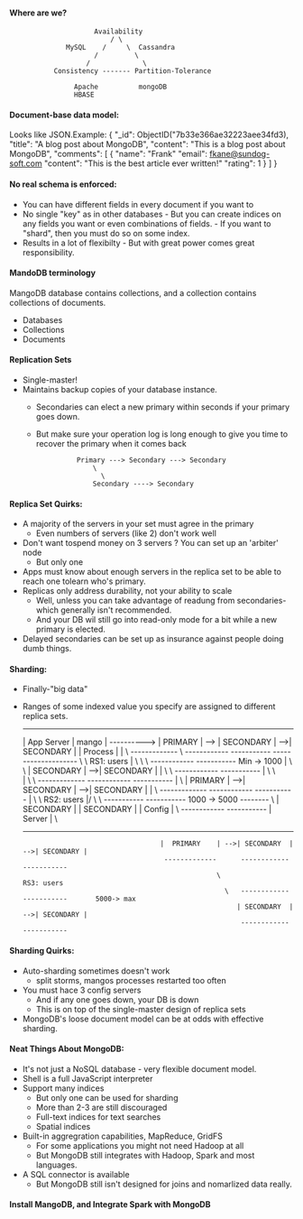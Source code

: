 #### Where are we?
  
  
                         Availability
                             / \
                  MySQL    /     \  Cassandra
                         /         \
                       /             \
               Consistency ------- Partition-Tolerance
                  
                    Apache          mongoDB
                    HBASE                   
                    
#### Document-base data model:

Looks like JSON.Example:
{
      "_id": ObjectID("7b33e366ae32223aee34fd3),
      "title": "A blog post about MongoDB",
      "content": "This is a blog post about MongoDB",
      "comments": [
                {
                      "name": "Frank"
                      "email": fkane@sundog-soft.com
                      "content": "This is the best article ever written!"
                      "rating": 1
                  }
                ]
 }
 
 #### No real schema is enforced:
 
 - You can have different fields in every document if you want to
 - No single "key" as in other databases
        - But you can create indices on any fields you want or even combinations of fields.
        - If you want to "shard", then you must do so on some index.
 - Results in a lot of flexibilty
        - But with great power comes great responsibility.
       
  #### MandoDB terminology
  MangoDB database contains collections, and a collection contains collections of documents.
  - Databases
  - Collections
  - Documents
  
  #### Replication Sets
  - Single-master!
  - Maintains backup copies of your database instance.
      - Secondaries can elect a new primary within seconds if your primary goes down.
      - But make sure your operation log is long enough to give you time to recover the primary when it comes back
      
                      Primary ---> Secondary ---> Secondary
                          \
                            \
                          Secondary ----> Secondary
                          
   #### Replica Set Quirks:
   - A majority of the servers in your set must agree in the primary
        - Even numbers of servers (like 2) don't work well
   - Don't want tospend money on 3 servers ? You can set up an 'arbiter' node
        - But only one
   - Apps must know about enough servers in the replica set to be able to reach one tolearn who's primary.
   - Replicas only address durability, not your ability to scale
        - Well, unless you can take advantage of readung from secondaries- which generally isn't recommended.
        - And your DB wil still go into read-only mode for a bit while a new primary is elected.
   - Delayed secondaries can be set up as insurance against people doing dumb things.
   
  #### Sharding:
  
  - Finally-"big data"
  - Ranges of some indexed value you specify are assigned to different replica sets.
  
      --------------------                 -------------       ------------      -----------
     | App Server | mango | ---------->   |  PRIMARY    | --> | SECONDARY  | -->| SECONDARY |
     | Process    |       | \              ------------- \      ------------      -----------
      --------------------    \                           \                                       RS1: users
          |             \        \                          \  ------------      -----------      Min -> 1000
          |              \         \                          | SECONDARY  | -->| SECONDARY |
          |               \          \                         ------------      -----------
          |                \           \                          
          |                 \            \  -------------      ------------      -----------
          |                  \             |  PRIMARY    | -->| SECONDARY  | -->| SECONDARY |
          |                   \             -------------      ------------      -----------
          |                     \                         \                                        RS2: users
         \|/                      \                         \   -----------      -----------       1000 -> 5000
       --------                     \                         | SECONDARY  |    | SECONDARY |
      | Config |                      \                        ------------      -----------
      | Server |                         \                           
       --------                            -------------      ------------      -----------
                                          |  PRIMARY    | -->| SECONDARY  | -->| SECONDARY |
                                           -------------      ------------      -----------
                                                        \                                         RS3: users
                                                          \   ------------      -----------       5000-> max
                                                             | SECONDARY  | -->| SECONDARY |
                                                              ------------      -----------
                                                              
  #### Sharding Quirks:
  
  - Auto-sharding sometimes doesn't work
      - split storms, mangos processes restarted too often
  - You must hace 3 config servers
      - And if any one goes down, your DB is down
      - This is on top of the single-master design of replica sets
  - MongoDB's loose document model can be at odds with effective sharding.
  
  #### Neat Things About MongoDB:
  
  - It's not just a NoSQL database - very flexible document model.
  - Shell is a full JavaScript interpreter
  - Support many indices
      - But only one can be used for sharding
      - More than 2-3 are still discouraged
      - Full-text indices for text searches
      - Spatial indices
  - Built-in aggregration capabilities, MapReduce, GridFS
       - For some applications you might not need Hadoop at all
       - But MongoDB still integrates with Hadoop, Spark and most languages.
  - A SQL connector is available
       - But MongoDB still isn't designed for joins and nomarlized data really.
       
 #### Install MangoDB, and Integrate Spark with MongoDB
                                                              
                                                              
